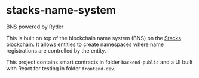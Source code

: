 # stacks-name-system
BNS powered by Ryder

This is built on top of the blockchain name system (BNS) on the [Stacks blockchain](https://stacks.co). It allows entities to create 
namespaces where name registrations are controlled by the entity.

This project contains smart contracts in folder `backend-public` and a UI built with React for testing in folder `frontend-dev`.

